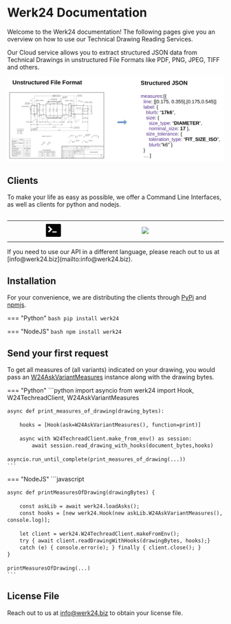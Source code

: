 # Werk24 Documentation
Welcome to the Werk24 documentation! The following pages give you an overview on how to use our Technical Drawing Reading Services.

Our Cloud service allows you to extract structured JSON data from Technical Drawings in unstructured File Formats
like PDF, PNG, JPEG, TIFF and others.

![](./images/welcome_banner.png)





## Clients
To make your life as easy as possible, we offer a Command Line Interfaces, as well as clients for python and nodejs. 

<table style="padding-top:15px; width:100%">
        <tr>
                <td style="text-align:center; min-width:200px">
                        <a href="/cli/basic/"><img src="./images/terminal_logo.png" style="height:40px"></a>
                </td>
                <td style="text-align:center; min-width:200px">
                        <a href="https://pypi.org/project/werk24/"><img src="https://www.python.org/static/community_logos/python-logo-generic.svg" style="height:40px"></a>
                </td>
                <td style="text-align:center; min-width:200px">
                        <a href="https://www.npmjs.com/package/werk24"><img src="https://nodejs.org/static/images/logos/nodejs-new-pantone-black.svg" style="height:40px"></a>
                </td>
        </tr>
</table>
If you need to use our API in a different language, please reach out to us at [info@werk24.biz](mailto:info@werk24.biz).



## Installation

For your convenience, we are distributing the clients through [PyPi](https://pypi.org/project/werk24/) and [npmjs](https://www.npmjs.com/package/werk24).

=== "Python"
    ```bash
    pip install werk24
    ```

=== "NodeJS"
    ```bash
    npm install werk24
    ```


## Send your first request
To get all measures of (all variants) indicated on your drawing, you would pass an [W24AskVariantMeasures](./asks/variant_measures.md) instance along
with the drawing bytes.

=== "Python"
    ```python
    import asyncio
    from werk24 import Hook, W24TechreadClient, W24AskVariantMeasures

    async def print_measures_of_drawing(drawing_bytes):

        hooks = [Hook(ask=W24AskVariantMeasures(), function=print)]

        async with W24TechreadClient.make_from_env() as session:
            await session.read_drawing_with_hooks(document_bytes,hooks)

    asyncio.run_until_complete(print_measures_of_drawing(...))
    ```


=== "NodeJS"
    ```javascript

    async def printMeasuresOfDrawing(drawingBytes) {

        const askLib = await werk24.loadAsks();
        const hooks = [new werk24.Hook(new askLib.W24AskVariantMeasures(), console.log)];

        let client = werk24.W24TechreadClient.makeFromEnv();
        try { await client.readDrawingWithHooks(drawingBytes, hooks);}
        catch (e) { console.error(e); } finally { client.close(); }
    }

    printMeasuresOfDrawing(...)
    ```

## License File
Reach out to us at [info@werk24.biz](mailto:info@werk24.biz) to obtain your license file.